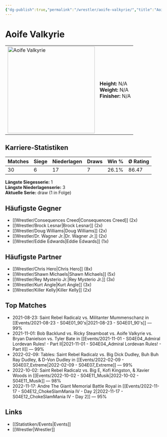 ```yaml
---
{"dg-publish":true,"permalink":"/wrestler/aoife-valkyrie/","title":"Aoife Valkyrie","tags":["wrestler"],"noteIcon":""}
---
```



# Aoife Valkyrie

<table>
        <tr>
        <td><img src="https://github.com/CptSpaulding1980/choke-slam-wrestling/releases/download/images/Aoife_Valkyrie.png" width="280" alt="Aoife Valkyrie"></td>
        <td>
        <b>Height:</b> N/A<br>
        <b>Weight:</b> N/A<br>
        <b>Finisher:</b> N/A<br>
        </td>
        </tr>
        </table>
        
## Karriere-Statistiken

| Matches | Siege | Niederlagen | Draws | Win % | Ø Rating |
|---------|-------|-------------|-------|-------|-----------|
| 30 | 6 | 17 | 7 | 26.1% | 86.47 |

**Längste Siegesserie:** 1<br>**Längste Niederlagenserie:** 3<br>**Aktuelle Serie:** draw (1 in Folge)


## Häufigste Gegner
- [[Wrestler/Consequences Creed\|Consequences Creed]] (2x)
- [[Wrestler/Brock Lesnar\|Brock Lesnar]] (2x)
- [[Wrestler/Doug Williams\|Doug Williams]] (2x)
- [[Wrestler/Dr. Wagner Jr.\|Dr. Wagner Jr.]] (2x)
- [[Wrestler/Eddie Edwards\|Eddie Edwards]] (1x)

## Häufigste Partner
- [[Wrestler/Chris Hero\|Chris Hero]] (8x)
- [[Wrestler/Shawn Michaels\|Shawn Michaels]] (5x)
- [[Wrestler/Rey Mysterio Jr.\|Rey Mysterio Jr.]] (3x)
- [[Wrestler/Kurt Angle\|Kurt Angle]] (3x)
- [[Wrestler/Killer Kelly\|Killer Kelly]] (2x)

## Top Matches
- 2021-08-23: Saint Rebel Radicalz vs. Militanter Mummenschanz in [[Events/2021-08-23 - S04E01_90's\|2021-08-23 - S04E01_90's]] — 99%
- 2021-11-01: Bob Backlund vs. Ricky Steamboat vs. Aoife Valkyrie vs. Bryan Danielson vs. Tyler Bate in [[Events/2021-11-01 - S04E04_Admiral Lordevan Rules! - Part II\|2021-11-01 - S04E04_Admiral Lordevan Rules! - Part II]] — 99%
- 2022-02-09: Tables: Saint Rebel Radicalz vs. Big Dick Dudley, Buh Buh Ray Dudley, & D-Von Dudley in [[Events/2022-02-09 - S04E07_Extreme\|2022-02-09 - S04E07_Extreme]] — 99%
- 2022-10-02: Saint Rebel Radicalz vs. Big E, Kofi Kingston, & Xavier Woods in [[Events/2022-10-02 - S04E11_Musik\|2022-10-02 - S04E11_Musik]] — 98%
- 2022-11-17: Andre The Giant Memorial Battle Royal in [[Events/2022-11-17 - S04E12_ChokeSlamMania IV - Day 2\|2022-11-17 - S04E12_ChokeSlamMania IV - Day 2]] — 95%

## Links
- [[Statistiken/Events\|Events]]
- [[Wrestler\|Wrestler]]
